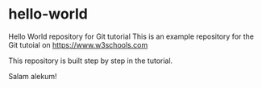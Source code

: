 # hello-world
Hello World repository for Git tutorial
This is an example repository for the Git tutoial on https://www.w3schools.com

This repository is built step by step in the tutorial.

Salam alekum!

